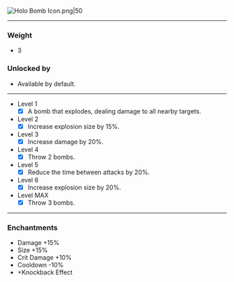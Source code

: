 ![Holo Bomb Icon.png|50](https://holocure.wiki.gg/images/0/0c/Holo_Bomb_Icon.png)

---
### Weight
- 3
### Unlocked by
- Available by default.
---
- Level 1
	- [x] A bomb that explodes, dealing damage to all nearby targets.
- Level 2
	- [x] Increase explosion size by 15%.
- Level 3
	- [x] Increase damage by 20%.
- Level 4
	- [x] Throw 2 bombs.
- Level 5
	- [x] Reduce the time between attacks by 20%.
- Level 6
	- [x] Increase explosion size by 20%.
- Level MAX
	- [x] Throw 3 bombs.
---
### Enchantments
- Damage +15%
- Size +15%
- Crit Damage +10%
- Cooldown -10%
- +Knockback Effect